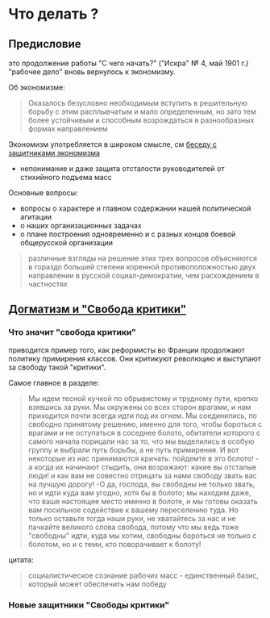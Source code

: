 # Что делать ?

## Предисловие

это продолжение работы "С чего начать?" ("Искра" № 4, май 1901 г.)
"рабочее дело" вновь вернулось к экономизму.

Об экономизме:
> Оказалось безусловно необходимым вступить в решительную борьбу с этим расплывчатым и мало определенным, но зато тем более устойчивым и способным возрождаться в разнообразных формах направлением

Экономизм употребляется в широком смысле, см [беседу с защитниками экономизма](https://history.wikireading.ru/400075)
- непонимание и даже защита отсталости руководителей от стихийного подъема масс

Основные вопросы:
- вопросы о характере и главном содержании нашей политической агитации
- о наших организационных задачах
- о плане построения одновременно и с разных концов боевой общерусской организации

> различные взгляды на решение этих трех вопросов объясняются в гораздо большей степени коренной противоположностью двух направлении в русской социал-демократии, чем расхождением в частностях

## [Догматизм и "Свобода критики"](https://www.marxists.org/russkij/lenin/1902/6-13-1.htm#I.)

### Что значит "свобода критики"

приводится пример того, как реформисты во Франции продолжают политику примирения классов. Они критикуют революцию и выступают за свободу такой "критики".

Самое главное в разделе:
>Мы идем тесной кучкой по обрывистому и трудному пути, крепко взявшись за руки. Мы окружены со всех сторон врагами, и нам приходится почти всегда идти под их огнем. Мы соединились, по свободно принятому решению, именно для того, чтобы бороться с врагами и не оступаться в соседнее болото, обитатели которого с самого начала порицали нас за то, что мы выделились в особую группу и выбрали путь борьбы, а не путь примирения. И вот некоторые из нас принимаются кричать: пойдемте в это болото! - а когда их начинают стыдить, они возражают: какие вы отсталые люди! и как вам не совестно отрицать за нами свободу звать вас на лучшую дорогу! -О да, господа, вы свободны не только звать, но и идти куда вам угодно, хотя бы в болото; мы находим даже, что ваше настоящее место именно в болоте, и мы готовы оказать вам посильное содействие к вашему переселению туда. Но только оставьте тогда наши руки, не хватайтесь за нас и не пачкайте великого слова свобода, потому что мы ведь тоже "свободны" идти, куда мы хотим, свободны бороться не только с болотом, но и с теми, кто поворачивает к болоту!

цитата:
> социалистическое сознание рабочих масс - единственный базис, который может обеспечить нам победу


### Новые защитники "Свободы критики"